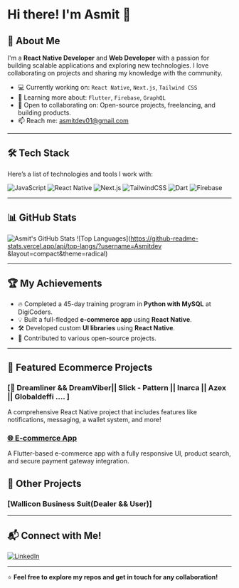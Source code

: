 # Hi there! I'm Asmit 👋

## 🚀 About Me
I'm a **React Native Developer** and **Web Developer** with a passion for building scalable applications and exploring new technologies. I love collaborating on projects and sharing my knowledge with the community.

- 💻 Currently working on: `React Native`, `Next.js`, `Tailwind CSS`
- 🌱 Learning more about: `Flutter`, `Firebase`, `GraphQL`
- 🤝 Open to collaborating on: Open-source projects, freelancing, and building products.
- 📫 Reach me: [asmitdev01@gmail.com](mailto:asmitdev01@gmail.com)

---

## 🛠 Tech Stack

Here’s a list of technologies and tools I work with:

![JavaScript](https://img.shields.io/badge/JavaScript-F7DF1E?style=for-the-badge&logo=javascript&logoColor=black)
![React Native](https://img.shields.io/badge/React_Native-20232A?style=for-the-badge&logo=react&logoColor=61DAFB)
![Next.js](https://img.shields.io/badge/Next.js-black?style=for-the-badge&logo=next.js&logoColor=white)
![TailwindCSS](https://img.shields.io/badge/Tailwind_CSS-38B2AC?style=for-the-badge&logo=tailwind-css&logoColor=white)
![Dart](https://img.shields.io/badge/Dart-0175C2?style=for-the-badge&logo=dart&logoColor=white)
![Firebase](https://img.shields.io/badge/Firebase-FFCA28?style=for-the-badge&logo=firebase&logoColor=black)

---

## 📊 GitHub Stats

![Asmit's GitHub Stats](https://github-readme-stats.vercel.app/api?username=Asmitdev&show_icons=true&theme=radical)
![Top Languages](https://github-readme-stats.vercel.app/api/top-langs/?username=Asmitdev &layout=compact&theme=radical)

---

## 🏆 My Achievements

- 🔥 Completed a 45-day training program in **Python with MySQL** at DigiCoders.
- 💡 Built a full-fledged **e-commerce app** using **React Native**.
- 🛠 Developed custom **UI libraries** using **React Native**.
- 🥇 Contributed to various open-source projects.

---

## 📌 Featured Ecommerce Projects

### [🚀 Dreamliner && DreamViber|| Slick - Pattern || Inarca || Azex || Globaldeffi .... ]
A comprehensive React Native project that includes features like notifications, messaging, a wallet system, and more!

### [🌐 E-commerce App](https://github.com/Admitdev/EcommerceApp)
A Flutter-based e-commerce app with a fully responsive UI, product search, and secure payment gateway integration.


## 📌 Other Projects

### [Wallicon Business Suit(Dealer && User)] 

---

## 📬 Connect with Me!

[![LinkedIn](https://img.shields.io/badge/LinkedIn-Connect-blue?style=flat-square&logo=linkedin)](https://linkedin.com/in/Asmitdev)

---

⭐️ **Feel free to explore my repos and get in touch for any collaboration!**
